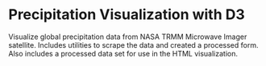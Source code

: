 Precipitation Visualization with D3
==========================================
Visualize global precipitation data from NASA TRMM Microwave Imager satellite.
Includes utilities to scrape the data and created a processed form. Also includes
a processed data set for use in the HTML visualization.